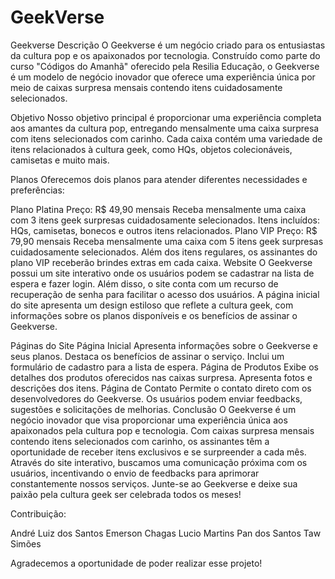# GeekVerse

Geekverse
Descrição
O Geekverse é um negócio criado para os entusiastas da cultura pop e os apaixonados por tecnologia. Construído como parte do curso "Códigos do Amanhã" oferecido pela Resilia Educação, o Geekverse é um modelo de negócio inovador que oferece uma experiência única por meio de caixas surpresa mensais contendo itens cuidadosamente selecionados.

Objetivo
Nosso objetivo principal é proporcionar uma experiência completa aos amantes da cultura pop, entregando mensalmente uma caixa surpresa com itens selecionados com carinho. Cada caixa contém uma variedade de itens relacionados à cultura geek, como HQs, objetos colecionáveis, camisetas e muito mais.

Planos
Oferecemos dois planos para atender diferentes necessidades e preferências:

Plano Platina
Preço: R$ 49,90 mensais
Receba mensalmente uma caixa com 3 itens geek surpresas cuidadosamente selecionados.
Itens incluídos: HQs, camisetas, bonecos e outros itens relacionados.
Plano VIP
Preço: R$ 79,90 mensais
Receba mensalmente uma caixa com 5 itens geek surpresas cuidadosamente selecionados.
Além dos itens regulares, os assinantes do plano VIP receberão brindes extras em cada caixa.
Website
O Geekverse possui um site interativo onde os usuários podem se cadastrar na lista de espera e fazer login. 
Além disso, o site conta com um recurso de recuperação de senha para facilitar o acesso dos usuários. 
A página inicial do site apresenta um design estiloso que reflete a cultura geek, com informações sobre os planos disponíveis e os benefícios de assinar o Geekverse.

Páginas do Site
Página Inicial
Apresenta informações sobre o Geekverse e seus planos.
Destaca os benefícios de assinar o serviço.
Inclui um formulário de cadastro para a lista de espera.
Página de Produtos
Exibe os detalhes dos produtos oferecidos nas caixas surpresa.
Apresenta fotos e descrições dos itens.
Página de Contato
Permite o contato direto com os desenvolvedores do Geekverse.
Os usuários podem enviar feedbacks, sugestões e solicitações de melhorias.
Conclusão
O Geekverse é um negócio inovador que visa proporcionar uma experiência única aos apaixonados pela cultura pop e tecnologia. 
Com caixas surpresa mensais contendo itens selecionados com carinho, os assinantes têm a oportunidade de receber itens exclusivos e se surpreender a cada mês.
Através do site interativo, buscamos uma comunicação próxima com os usuários, incentivando o envio de feedbacks para aprimorar constantemente nossos serviços. 
Junte-se ao Geekverse e deixe sua paixão pela cultura geek ser celebrada todos os meses!

Contribuição:

André Luiz dos Santos
Emerson Chagas
Lucio Martins
Pan dos Santos
Taw Simões

Agradecemos a oportunidade de poder realizar esse projeto!
